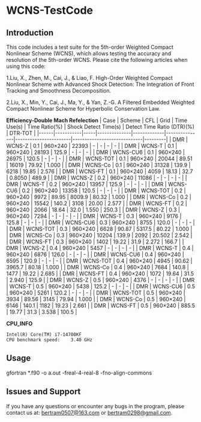 # WCNS-TestCode
## Introduction

This code includes a test suite for the 5th-order Weighted Compact Nonlinear Scheme (WCNS), which allows testing the accuracy and resolution of the 5th-order WCNS. Please cite the following articles when using this code:

1.Liu, X., Zhen, M., Cai, J., & Liao, F. High-Order Weighted Compact Nonlinear Scheme with Advanced Shock Detection: The Integration of Front Tracking and Smoothness Decomposition.

2.Liu, X., Min, Y., Cai, J., Ma, Y., & Yan, Z.-G. A Filtered Embedded Weighted Compact Nonlinear Scheme for Hyperbolic Conservation Law.

 **Efficiency-Double Mach Refelection** 
| Case | Scheme    | CFL | Grid         | Time Use(s) | Time Ratio(%) | Shock Detect Time(s) | Detect Time Ratio (DTR)(%) | DTR-TOT |
|------|-----------|-----|--------------|-------------|---------------|-----------------------|-----------------------------|---------|
| DMR  | WCNS-Z    | 0.1 | 960×240      | 22393       | -             | -                     | -                           | -       |
| DMR  | WCNS-T    | 0.1 | 960×240      | 28193       | 125.9         | -                     | -                           | -       |
| DMR  | WCNS-CU6  | 0.1 | 960×240      | 26975       | 120.5         | -                     | -                           | -       |
| DMR  | WCNS-TOT  | 0.1 | 960×240      | 20044       | 89.51         | 16019                | 79.92                       | 1.000   |
| DMR  | WCNS-Co   | 0.1 | 960×240      | 31328       | 139.9         | 6218                 | 19.85                       | 2.576   |
| DMR  | WCNS-FT   | 0.1 | 960×240      | 4059        | 18.13         | 32.7                 | 0.8050                      | 489.9   |
| DMR  | WCNS-Z    | 0.2 | 960×240      | 11086       | -             | -                     | -                           | -       |
| DMR  | WCNS-T    | 0.2 | 960×240      | 13957       | 125.9         | -                     | -                           | -       |
| DMR  | WCNS-CU6  | 0.2 | 960×240      | 13358       | 120.5         | -                     | -                           | -       |
| DMR  | WCNS-TOT  | 0.2 | 960×240      | 9972        | 89.95         | 8009.9               | 80.32                       | 1.000   |
| DMR  | WCNS-Co   | 0.2 | 960×240      | 15542       | 140.2         | 3108                 | 20.00                       | 2.577   |
| DMR  | WCNS-FT   | 0.2 | 960×240      | 2066        | 18.64         | 32.0                 | 1.550                       | 250.3   |
| DMR  | WCNS-Z    | 0.3 | 960×240      | 7294        | -             | -                     | -                           | -       |
| DMR  | WCNS-T    | 0.3 | 960×240      | 9176        | 125.8         | -                     | -                           | -       |
| DMR  | WCNS-CU6  | 0.3 | 960×240      | 8755        | 120.0         | -                     | -                           | -       |
| DMR  | WCNS-TOT  | 0.3 | 960×240      | 6628        | 90.87         | 5317.5               | 80.22                       | 1.000   |
| DMR  | WCNS-Co   | 0.3 | 960×240      | 10204       | 139.9         | 2092                 | 20.502                      | 2.542   |
| DMR  | WCNS-FT   | 0.3 | 960×240      | 1402        | 19.22         | 31.9                 | 2.272                       | 166.7   |
| DMR  | WCNS-Z    | 0.4 | 960×240      | 5457        | -             | -                     | -                           | -       |
| DMR  | WCNS-T    | 0.4 | 960×240      | 6876        | 126.0         | -                     | -                           | -       |
| DMR  | WCNS-CU6  | 0.4 | 960×240      | 6595        | 120.9         | -                     | -                           | -       |
| DMR  | WCNS-TOT  | 0.4 | 960×240      | 4945        | 90.62         | 3965.7               | 80.18                       | 1.000   |
| DMR  | WCNS-Co   | 0.4 | 960×240      | 7684        | 140.8         | 1477                 | 19.22                       | 2.685   |
| DMR  | WCNS-FT   | 0.4 | 960×240      | 1072        | 19.64         | 31.5                 | 2.940                       | 125.9   |
| DMR  | WCNS-Z    | 0.5 | 960×240      | 4376        | -             | -                     | -                           | -       |
| DMR  | WCNS-T    | 0.5 | 960×240      | 5438        | 125.2         | -                     | -                           | -       |
| DMR  | WCNS-CU6  | 0.5 | 960×240      | 5261        | 120.2         | -                     | -                           | -       |
| DMR  | WCNS-TOT  | 0.5 | 960×240      | 3934        | 89.56         | 3145                 | 79.94                       | 1.000   |
| DMR  | WCNS-Co   | 0.5 | 960×240      | 6146        | 140.1         | 1182                 | 19.23                       | 2.661   |
| DMR  | WCNS-FT   | 0.5 | 960×240      | 885.5       | 19.77         | 31.3                 | 3.538                       | 100.5   |


 **CPU_INFO** 

    Intel(R) Core(TM) i7-14700KF
    CPU benchmark speed:	3.40 GHz

## Usage

gfortran *.f90 -o a.out -freal-4-real-8 -fno-align-commons

## Issues and Support

If you have any questions or encounter any bugs in the program, please contact us at: bertram0507@163.com or bertram0298@gmail.com.
